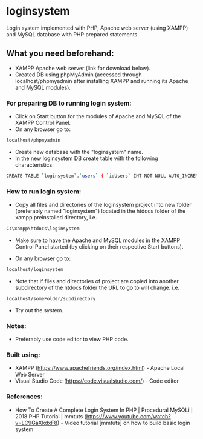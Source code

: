 ﻿# loginsystem
Login system implemented with PHP, Apache web server (using XAMPP) and MySQL database with PHP prepared statements. 

## What you need beforehand:
* XAMPP Apache web server (link for download below).
* Created DB using phpMyAdmin (accessed through localhost/phpmyadmin after installing XAMPP and running its Apache and MySQL modules).

### For preparing DB to running login system:
* Click on Start button for the modules of Apache and MySQL of the XAMPP Control Panel.
* On any browser go to:
```bash
localhost/phpmyadmin
```

* Create new database with the "loginsystem" name.
* In the new loginsystem DB create table with the following characteristics:
```bash
CREATE TABLE `loginsystem`.`users` ( `idUsers` INT NOT NULL AUTO_INCREMENT , `uidUsers` VARCHAR NOT NULL , `emailUsers` VARCHAR NOT NULL , `pwdUsers` VARCHAR NOT NULL , PRIMARY KEY (`idUsers`)) ENGINE = InnoDB;
```

### How to run login system:
* Copy all files and directories of the loginsystem project into new folder (preferably named "loginsystem") located in the htdocs folder of the xampp preinstalled directory, 
i.e.
```bash
C:\xampp\htdocs\loginsystem
```

* Make sure to have the Apache and MySQL modules in the XAMPP Control Panel started (by clicking on their respective Start buttons).

* On any browser go to:
```bash
localhost/loginsystem
```

* Note that if files and directories of project are copied into another subdirectory of the htdocs folder the URL to go to will change.
i.e.
```bash
localhost/someFolder/subdirectory
```

* Try out the system.

### Notes:
* Preferably use code editor to view PHP code.

### Built using:
* XAMPP (https://www.apachefriends.org/index.html) - Apache Local Web Server
* Visual Studio Code (https://code.visualstudio.com/) - Code editor

### References:
* How To Create A Complete Login System In PHP | Procedural MySQLi | 2018 PHP Tutorial | mmtuts (https://www.youtube.com/watch?v=LC9GaXkdxF8) - Video tutorial [mmtuts] on how to build basic login system 

